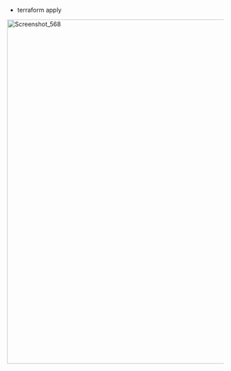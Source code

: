 * terraform apply 
<img width="800" alt="Screenshot_568" src="https://user-images.githubusercontent.com/13994900/80296786-7133cc00-8743-11ea-8224-648bcd56612a.png">
 

